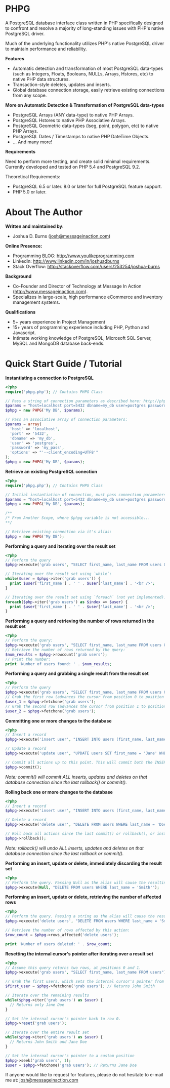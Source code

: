 PHPG
====

A PostgreSQL database interface class written in PHP specifically designed to confront and resolve a majority of long-standing issues with PHP's native PostgreSQL driver.

Much of the underlying functionality utilizes PHP's native PostgreSQL driver to maintain performance and reliability.

<b>Features</b>
* Automatic detection and transformation of most PostgreSQL data-types (such as Integers, Floats, Booleans, NULLs, Arrays, Hstores, etc) to native PHP data structures.
* Transaction-style deletes, updates and inserts.
* Global database connection storage, easily retrieve existing connections from any scope.

<b>More on Automatic Detection & Transformation of PostgreSQL data-types</b>
* PostgreSQL Arrays (ANY data-type) to native PHP Arrays.
* PostgreSQL Hstores to native PHP Associative Arrays.
* PostgreSQL Geometric data-types (lseg, point, polygon, etc) to native PHP Arrays.
* PostgreSQL Dates / Timestamps to native PHP DateTime Objects.
* ... And many more!

<b>Requirements</b>

Need to perform more testing, and create solid minimal requirements. Currently developed and tested on PHP 5.4 and PostgreSQL 9.2.

Theoretical Requirements:
* PostgreSQL 6.5 or later. 8.0 or later for full PostgreSQL feature support.
* PHP 5.0 or later.

About The Author
================
<b>Written and maintained by:</b>
* Joshua D. Burns (josh@messageinaction.com)

<b>Online Presence:</b>
* Programming BLOG: http://www.youlikeprogramming.com
* LinkedIn: http://www.linkedin.com/in/joshuadburns
* Stack Overflow: http://stackoverflow.com/users/253254/joshua-burns

<b>Background</b>
* Co-Founder and Director of Technology at Message In Action (http://www.messageinaction.com).
* Specializes in large-scale, high performance eCommerce and inventory management systems.

<b>Qualifications</b>
* 5+ years experience in Project Management
* 15+ years of programming experience including PHP, Python and Javascript.
* Intimate working knowledge of PostgreSQL, Microsoft SQL Server, MySQL and MongoDB database back-ends.

Quick Start Guide / Tutorial
============================

<b>Instantiating a connection to PostgreSQL</b>
```php
<?php
require('phpg.php'); // Contains PHPG Class

// Pass a string of connection parameters as described here: http://php.net/manual/en/function.pg-connect.php
$params = "host=localhost port=5432 dbname=my_db user=postgres password=my_pass options='--client_encoding=UTF8'";
$phpg = new PHPG('My DB', $params);

// Pass an associative array of connection parameters:
$params = array(
  'host' => 'localhost',
  'port' => '5432',
  'dbname' => 'my_db',
  'user' => 'postgres',
  'password' => 'my_pass',
  'options' => "'--client_encoding=UTF8'"
);
$phpg = new PHPG('My DB', $params);
```

<b>Retrieve an existing PostgreSQL conection</b>
```php
<?php
require('phpg.php'); // Contains PHPG Class

// Initial instantiation of connection, must pass connection parameters.
$params = "host=localhost port=5432 dbname=my_db user=postgres password=my_pass options='--client_encoding=UTF8'";
$phpg = new PHPG('My DB', $params);

/**
/* From Another Scope, where $phpg variable is not accessible...
**/

// Retrieve existing connection via it's alias:
$phpg = new PHPG('My DB');
```

<b>Performing a query and iterating over the result set</b>
```php
<?php
// Perform the query
$phpg->execute('grab users', "SELECT first_name, last_name FROM users ORDER BY last_name, first_name");

// Iterating over the result set using `while`:
while($user = $phpg->iter('grab users')) {
  print $user['first_name'] . ' ' . $user['last_name'] . '<br />';
}

// Iterating over the result set using `foreach` (not yet implemented):
foreach($php->iter('grab users') as $index => $user) {
  print $user['first_name'] . ' ' . $user['last_name'] . '<br />';
}
```

<b>Performing a query and retrieving the number of rows returned in the result set</b>
```php
<?php
// Perform the query:
$phpg->execute('grab users', "SELECT first_name, last_name FROM users ORDER BY last_name, first_name");
// Retrieve the number of rows returned by the query:
$num_results = $phpg->rowcount('grab users');
// Print the number:
print 'Number of users found: ' . $num_results;
```

<b>Performing a query and grabbing a single result from the result set</b>
```php
<?php
// Perform the query
$phpg->execute('grab users', "SELECT first_name, last_name FROM users ORDER BY last_name, first_name");
// Grab the first row (advances the cursor from position 0 to position 1)
$user_1 = $phpg->fetchone('grab users');
// Grab the second row (advances the cursor from position 1 to position 2)
$user_2 = $phpg->fetchone('grab users');
```

<b>Committing one or more changes to the database</b>
```php
<?php
// Insert a record
$phpg->execute('insert user', "INSERT INTO users (first_name, last_name) VALUES ('John', 'Smith')");

// Update a record
$phpg->execute('update user', "UPDATE users SET first_name = 'Jane' WHERE last_name = 'Doe'");

// Commit all actions up to this point. This will commit both the INSERT and UPDATE.
$phpg->commit();
```

<i>Note: commit() will commit ALL inserts, updates and deletes on that database connection since the last rollback() or commit().</i>

<b>Rolling back one or more changes to the database</b>
```php
<?php
// Insert a record
$phpg->execute('insert user', "INSERT INTO users (first_name, last_name) VALUES ('John', 'Smith')");

// Delete a record
$phpg->execute('delete user', "DELETE FROM users WHERE last_name = 'Doe'");

// Roll back all actions since the last commit() or rollback(), or instantiation. This will rollback both the insert and delete in this example.
$phpg->rollback();
```

<i>Note: rollback() will undo ALL inserts, updates and deletes on that database connection since the last rollback or commit().</i>

<b>Performing an insert, update or delete, immediately discarding the result set</b>
```php
<?php
// Perform the query. Passing Null as the alias will cause the resulting resource to be immediately discarded.
$phpg->execute(Null, "DELETE FROM users WHERE last_name = 'Smith'");
```

<b>Performing an insert, update or delete, retrieving the number of affected rows</b>
```php
<?php
// Perform the query. Passing a string as the alias will cause the resulting resource to be stored, from which you can then access information such as iterating over the result set, and accessing rows returned (for SELECTs), and affected rows (for INSERTs, UPDATEs, DELETEs).
$phpg->execute('delete users', "DELETE FROM users WHERE last_name = 'Smith'");

// Retrieve the number of rows affected by this action:
$row_count = $phpg->rows_affected('delete users');

print 'Number of users deleted: ' . $row_count;
```

<b>Resetting the internal cursor's pointer after iterating over a result set</b>
```php
<?php
// Assume this query returns two rows, at positions 0 and 1.
$phpg->execute('grab users', "SELECT first_name, last_name FROM users");

// Grab the first users, which sets the internal cursor's pointer from row 0 to row 1.
$first_user = $phpg->fetchone('grab users'); // Returns John Smith

// Iterate over the remaining results
while($phpg->iter('grab users') as $user) {
  // Returns only Jane Doe
}

// Set the internal cursor's pointer back to row 0.
$phpg->reset('grab users');

// Iterate over the entire result set
while($phpg->iter('grab users') as $user) {
  // Returns John Smith and Jane Doe
}

// Set the internal cursor's pointer to a custom position
$phpg->seek('grab users', 1);
$user = $phpg->fetchone('grab users'); // Returns Jane Doe
```

If anyone would like to request for features, please do not hesitate to e-mail me at: josh@messageinaction.com
